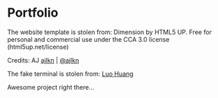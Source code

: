 # Portfolio

The website template is stolen from: Dimension by HTML5 UP. Free for personal and commercial use under the CCA 3.0 license (html5up.net/license)
  
Credits: AJ [ajlkn](https://aj.lkn.io/) | [@ajlkn](https://twitter.com/ajlkn)
  
The fake terminal is stolen from: [Luo Huang](https://github.com/louh/fake-terminal)
 
Awesome project right there...
